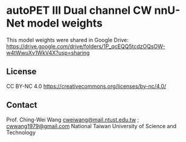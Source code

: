 # autoPET III Dual channel CW nnU-Net model weights
This model weights were shared in Google Drive: 
https://drive.google.com/drive/folders/1P_qcEQQ5tcdzOQsOW-w4tWwuXv1WkV4X?usp=sharing

## License
CC BY-NC 4.0
https://creativecommons.org/licenses/by-nc/4.0/


## Contact
Prof. Ching-Wei Wang 
cweiwang@mail.ntust.edu.tw ; cwwang1979@gmail.com
National Taiwan University of Science and Technology
